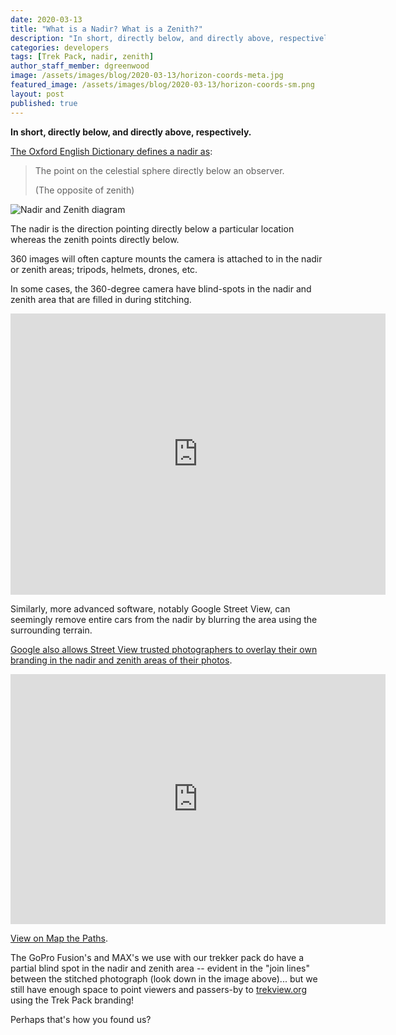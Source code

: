 ```yaml
---
date: 2020-03-13
title: "What is a Nadir? What is a Zenith?"
description: "In short, directly below, and directly above, respectively."
categories: developers
tags: [Trek Pack, nadir, zenith]
author_staff_member: dgreenwood
image: /assets/images/blog/2020-03-13/horizon-coords-meta.jpg
featured_image: /assets/images/blog/2020-03-13/horizon-coords-sm.png
layout: post
published: true
---
```


**In short, directly below, and directly above, respectively.**

[The Oxford English Dictionary defines a nadir as](https://www.lexico.com/definition/nadir):

> The point on the celestial sphere directly below an observer.
> 
> (The opposite of zenith)

![Nadir and Zenith diagram](/assets/images/blog/2020-03-13/horizon-coords-sm.png "Nadir and Zenith diagram")

The nadir is the direction pointing directly below a particular location whereas the zenith points directly below.

360 images will often capture mounts the camera is attached to in the nadir or zenith areas; tripods, helmets, drones, etc.

In some cases, the 360-degree camera have blind-spots in the nadir and zenith area that are filled in during stitching.

<iframe src="https://www.google.com/maps/embed?pb=!4v1583939569701!6m8!1m7!1st91BEAwzoW_rZiv_nbqqBA!2m2!1d51.50207210702654!2d-0.13999812558896!3f239.60619345477573!4f-85.81291954412382!5f0.7820865974627469" width="600" height="450" frameborder="0" style="border:0;" allowfullscreen="" aria-hidden="false" tabindex="0"></iframe>

Similarly, more advanced software, notably Google Street View, can seemingly remove entire cars from the nadir by blurring the area using the surrounding terrain.

[Google also allows Street View trusted photographers to overlay their own branding in the nadir and zenith areas of their photos](https://www.google.com/streetview/sales/).

<iframe width="600" height="400" allowfullscreen style="border-style:none;" src="https://www.trekview.org/trekviewer.htm#panorama=https://www.trekview.org/assets/images/blog/2019-03-13/teide.jpeg&amp;autoLoad=true"></iframe>

[View on Map the Paths](https://www.mapthepaths.com/sequence/faa0b0a3-43b0-4a12-97ff-8a96c11dc845/tour/3444c03c-b184-4ab0-8ed7-ad86da3e8cbc).

The GoPro Fusion's and MAX's we use with our trekker pack do have a partial blind spot in the nadir and zenith area -- evident in the "join lines" between the stitched photograph (look down in the image above)... but we still have enough space to point viewers and passers-by to [trekview.org](https://www.trekview.org) using the Trek Pack branding!

Perhaps that's how you found us?